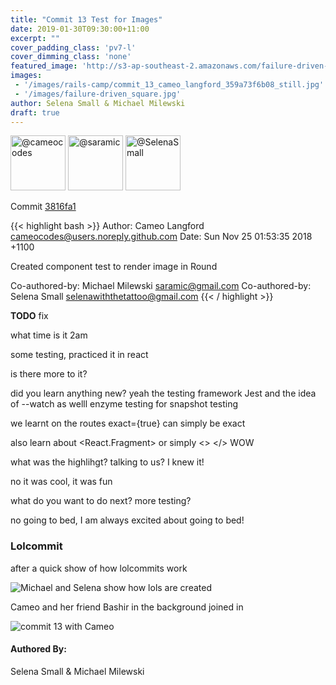 ```yaml
---
title: "Commit 13 Test for Images"
date: 2019-01-30T09:30:00+11:00
excerpt: ""
cover_padding_class: 'pv7-l'
cover_dimming_class: 'none'
featured_image: 'http://s3-ap-southeast-2.amazonaws.com/failure-driven-blog/railscamp-24-woodfield-hobart/commit_13_cameo_langford_359a73f6b08.gif'
images:
 - '/images/rails-camp/commit_13_cameo_langford_359a73f6b08_still.jpg'
 - '/images/failure-driven_square.jpg'
author: Selena Small & Michael Milewski
draft: true
---
```


<img alt="@cameocodes" src="//github.com/cameocodes.png" style="display: inline; width: 88px;" height="88" />
<img alt="@saramic" src="//github.com/saramic.png" style="display: inline; width: 88px;" height="88" />
<img alt="@SelenaSmall" src="//github.com/SelenaSmall.png" style="display: inline; width: 88px;" height="88" />

Commit [3816fa1](https://github.com/failure-driven/railscamp-search-term/commit/3816fa1d055a75c1ecefdd632380fec3695da52e)

{{< highlight bash >}}
Author: Cameo Langford <cameocodes@users.noreply.github.com>
Date:   Sun Nov 25 01:53:35 2018 +1100

Created component test to render image in Round

Co-authored-by: Michael Milewski <saramic@gmail.com>
Co-authored-by: Selena Small <selenawiththetattoo@gmail.com>
{{< / highlight >}}

**TODO** fix

  what time is it 2am

  some testing, practiced it in react

  is there more to it?

  did you learn anything new? yeah the testing framework Jest and the idea of
  --watch as welll enzyme testing for snapshot testing

  we learnt on the routes exact={true} can simply be exact

  also learn about <React.Fragment> or simply <> </> WOW

  what was the highlihgt? talking to us? I knew it!

  no it was cool, it was fun

  what do you want to do next? more testing?

  no going to bed, I am always excited about going to bed!

### Lolcommit

after a quick show of how lolcommits work

![Michael and Selena show how lols are created](https://s3-ap-southeast-2.amazonaws.com/failure-driven-blog/railscamp-24-woodfield-hobart/commit_13_selena_small_bff4a932a85.gif)

Cameo and her friend Bashir in the background joined in

![commit 13 with Cameo](https://s3-ap-southeast-2.amazonaws.com/failure-driven-blog/railscamp-24-woodfield-hobart/commit_13_cameo_langford_359a73f6b08.gif)

#### Authored By:

Selena Small & Michael Milewski

